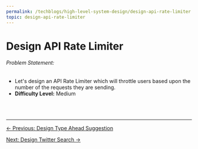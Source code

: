 ```yaml
---
permalink: /techblogs/high-level-system-design/design-api-rate-limiter
topic: design-api-rate-limiter
---
```




# Design API Rate Limiter

###### Problem Statement:

- Let's design an API Rate Limiter which will throttle users based upon the number of the requests they are sending.
- **Difficulty Level:** Medium



<br>

<br>

---

<a href="design-typeahead-suggestion" class="prev-button">&larr; Previous: Design Type Ahead Suggestion</a> 

<a href="design-twitter-search" class="next-button">Next: Design Twitter Search &rarr;</a>

